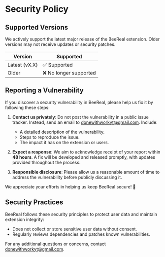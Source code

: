 # Security Policy

## Supported Versions

We actively support the latest major release of the BeeReal extension. Older versions may not receive updates or security patches.

| Version       | Supported          |
|---------------|--------------------|
| Latest (vX.X) | ✅ Supported       |
| Older         | ❌ No longer supported |

## Reporting a Vulnerability

If you discover a security vulnerability in BeeReal, please help us fix it by following these steps:

1. **Contact us privately**: Do not post the vulnerability in a public issue tracker. Instead, send an email to [donewithworkyt@gmail.com](mailto:donewithworkyt@gmail.com). Include:
   - A detailed description of the vulnerability.
   - Steps to reproduce the issue.
   - The impact it has on the extension or users.

2. **Expect a response**: We aim to acknowledge receipt of your report within **48 hours**. A fix will be developed and released promptly, with updates provided throughout the process.

3. **Responsible disclosure**: Please allow us a reasonable amount of time to address the vulnerability before publicly discussing it.

We appreciate your efforts in helping us keep BeeReal secure! 💛

## Security Practices

BeeReal follows these security principles to protect user data and maintain extension integrity:
- Does not collect or store sensitive user data without consent.
- Regularly reviews dependencies and patches known vulnerabilities.

For any additional questions or concerns, contact [donewithworkyt@gmail.com](mailto:donewithworkyt@gmail.com).
